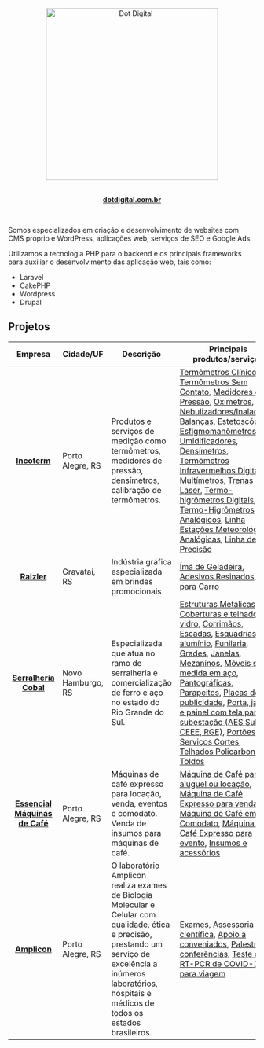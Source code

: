 
<div align="center">
  <img  width="350" height="350" src="https://avatars.githubusercontent.com/u/19729504?s=400&u=32eca2f3bfc91dd4bf48df64f768b46adb5b50cb&v=4" width="350" alt="Dot Digital">
	<br>
	<br>
	<p>
		<a href="https://www.dotdigital.com.br/">
			<b>dotdigital.com.br</b>
		</a>
	</p>
	<br>
</div>


Somos especializados em criação e desenvolvimento de websites com CMS próprio e WordPress, aplicações web, serviços de SEO e Google Ads.

Utilizamos a tecnologia PHP para o backend e os principais frameworks para auxiliar o desenvolvimento das aplicação web, tais como:
- Laravel
- CakePHP
- Wordpress
- Drupal

## Projetos
Empresa | Cidade/UF | Descrição | Principais produtos/serviços
:------------: | ------------ | ------------ | ------------
**[Incoterm](https://www.incoterm.com.br/)** | Porto Alegre, RS | Produtos e serviços de medição como termômetros, medidores de pressão, densímetros, calibração de termômetros. | [Termômetros Clínico](https://www.incoterm.com.br/saude-bem-estar/termometros-clinicos), [Termômetros Sem Contato](https://www.incoterm.com.br/saude-bem-estar/termometros-sem-contato), [Medidores de Pressão](https://www.incoterm.com.br/saude-bem-estar/medidores-pressao), [Oxímetros](https://www.incoterm.com.br/saude-bem-estar/oximetro), [Nebulizadores/Inaladores](https://www.incoterm.com.br/saude-bem-estar/nebulizadores-inaladores), [Balanças](https://www.incoterm.com.br/saude-bem-estar/balancas), [Estetoscópios](https://www.incoterm.com.br/saude-bem-estar/estetoscopios), [Esfigmomanômetros](https://www.incoterm.com.br/saude-bem-estar/esfigmomanometros), [Umidificadores](https://www.incoterm.com.br/saude-bem-estar/umidificadores), [Densímetros](https://www.incoterm.com.br/solucoes-em-medicao/densimetros-agropecuaria-veterinaria), [Termômetros Infravermelhos Digitais](https://www.incoterm.com.br/solucoes-em-medicao/termometros-infravermelhos-digitais-refrigeracao), [Multímetros](https://www.incoterm.com.br/solucoes-em-medicao/multimetros), [Trenas Laser](https://www.incoterm.com.br/solucoes-em-medicao/trenas-laser), [Termo-higrômetros Digitais](https://www.incoterm.com.br/solucoes-em-medicao/termo-higrometros-digitais-refrigeracao), [Termo-Higrômetros Analógicos](https://www.incoterm.com.br/solucoes-em-medicao/termo-higrometros-analogicos), [Linha Estações Meteorológicas Analógicas](https://www.incoterm.com.br/ambiente-decoracao/linha-estacoes-meteorologicas-analogicas), [Linha de Alta Precisão](https://www.incoterm.com.br/solucoes-em-medicao/linha-de-alta-preciao)
**[Raizler](https://www.raizler.com.br/)** | Gravataí, RS | Indústria gráfica especializada em brindes promocionais | [Ímã de Geladeira](https://www.raizler.com.br/ima-de-geladeira), [Adesivos Resinados](https://www.raizler.com.br/adesivo-resinado), [Ímã para Carro](https://www.raizler.com.br/ima-para-carro)
**[Serralheria Cobal](https://www.serralheriacobal.com.br/)** | Novo Hamburgo, RS | Especializada que atua no ramo de serralheria e comercialização de ferro e aço no estado do Rio Grande do Sul. | [Estruturas Metálicas](https://www.serralheriacobal.com.br/serralheria-estruturas-metalicas), [Coberturas e telhados em vidro](https://www.serralheriacobal.com.br/coberturas-e-telhados-em-vidro), [Corrimãos](https://www.serralheriacobal.com.br/serralheria-corrimao), [Escadas](https://www.serralheriacobal.com.br/serralheria-escadas), [Esquadrias de alumínio](https://www.serralheriacobal.com.br/esquadrias-de-aluminio), [Funilaria](https://www.serralheriacobal.com.br/funilaria), [Grades](https://www.serralheriacobal.com.br/serralheria-grades), [Janelas](https://www.serralheriacobal.com.br/serralheria-janelas), [Mezaninos](https://www.serralheriacobal.com.br/mezanino), [Móveis sob medida em aço](https://www.serralheriacobal.com.br/moveis-sob-medida-em-aco), [Pantográficas](https://www.serralheriacobal.com.br/serralheria-pantograficas), [Parapeitos](https://www.serralheriacobal.com.br/serralheria-parapeitos), [Placas de publicidade](https://www.serralheriacobal.com.br/placas-de-publicidade), [Porta, janela e painel com tela para subestação (AES Sul, CEEE, RGE)](https://www.serralheriacobal.com.br/porta-janela-painel-com-tela-para-subestacao-aes-sul-ceee-rge), [Portões](https://www.serralheriacobal.com.br/serralheria-portoes), [Serviços Cortes](https://www.serralheriacobal.com.br/serralheria-servicos-cortes), [Telhados Policarbonato](https://www.serralheriacobal.com.br/serralheria-telhados-policarbonato), [Toldos](https://www.serralheriacobal.com.br/serralheria-toldos)
**[Essencial Máquinas de Café](https://essencialmaquinas.com.br/)** | Porto Alegre, RS | Máquinas de café expresso para locação, venda, eventos e comodato. Venda de insumos para máquinas de café. | [Máquina de Café para aluguel ou locação](https://essencialmaquinas.com.br/maquina-de-cafe-para-aluguel), [Máquina de Café Expresso para venda](https://essencialmaquinas.com.br/maquina-de-cafe-para-venda), [Máquina de Café em Comodato](https://essencialmaquinas.com.br/maquina-de-cafe-comodato), [Máquina de Café Expresso para evento](https://essencialmaquinas.com.br/maquina-de-cafe-para-evento), [Insumos e acessórios](https://essencialmaquinas.com.br/produtos/insumos_para_maquinas_de_cafe_expresso.html)
**[Amplicon](https://www.amplicon.com.br/)** | Porto Alegre, RS | O laboratório Amplicon realiza exames de Biologia Molecular e Celular com qualidade, ética e precisão, prestando um serviço de excelência a inúmeros laboratórios, hospitais e médicos de todos os estados brasileiros. | [Exames](https://www.amplicon.com.br/exames-doencas-geneticas-infecciosas), [Assessoria científica](https://www.amplicon.com.br/assessoria-cientifica), [Apoio a conveniados](https://www.amplicon.com.br/apoio-conveniados), [Palestras e conferências](https://www.amplicon.com.br/servico-palestras-conferencias), [Teste de RT-PCR de COVID-19 para viagem](https://www.amplicon.com.br/noticias/teste-de-covid-19-para-viagem) 
